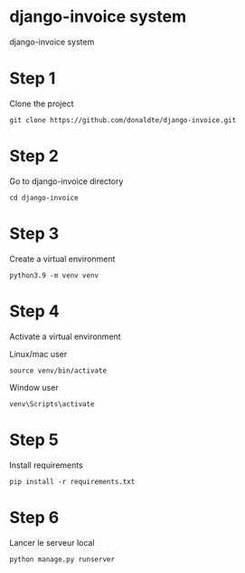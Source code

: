 # django-invoice system
django-invoice system

# Step 1

Clone the project 

```
git clone https://github.com/donaldte/django-invoice.git
```

# Step 2

Go to django-invoice directory

```
cd django-invoice
```

# Step 3

Create a virtual environment 

```
python3.9 -m venv venv
```

# Step 4 

Activate a virtual environment

Linux/mac user 

```
source venv/bin/activate
```

Window user 

```
venv\Scripts\activate
```

# Step 5

Install requirements 

```
pip install -r requirements.txt
```

# Step 6

Lancer le serveur local

```
python manage.py runserver 
```
